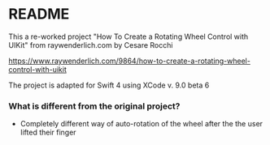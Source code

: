# README #

This a re-worked project "How To Create a Rotating Wheel Control with UIKit" from raywenderlich.com by Cesare Rocchi

https://www.raywenderlich.com/9864/how-to-create-a-rotating-wheel-control-with-uikit

The project is adapted for Swift 4 using XCode v. 9.0 beta 6



### What is different from the original project? ###

* Completely different way of auto-rotation of the wheel after the the user lifted their finger

